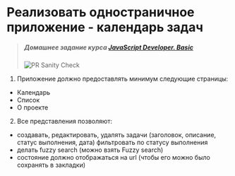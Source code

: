 # Реализовать одностраничное приложение - календарь задач

> ##### Домашнее задание курса **[JavaScript Developer. Basic](https://otus.ru/lessons/javascript-basic/?int_source=courses_catalog&int_term=programming)**
>
> ![PR Sanity Check](https://github.com/lliriq77/otus--hw39-calendar/actions/workflows/sanity-check.yml/badge.svg)

1. Приложение должно предоставлять минимум следующие страницы:
- Календарь
- Список
- О проекте
2. Все представления позволяют:
- создавать, редактировать, удалять задачи (заголовок, описание, статус выполнения, дата)
фильтровать по статусу выполнения
- делать fuzzy search (можно взять Fuzzy search)
- состояние должно отображаться на url (чтобы его можно было сохранять в закладки)